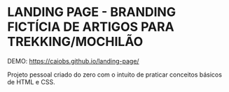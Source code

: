 # LANDING PAGE - BRANDING FICTÍCIA DE ARTIGOS PARA TREKKING/MOCHILÃO

DEMO: https://caiobs.github.io/landing-page/

Projeto pessoal criado do zero com o intuito de praticar conceitos básicos de HTML e CSS.


